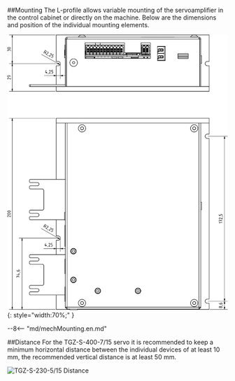 ##Mounting
The L-profile allows variable mounting of the servoamplifier in the control cabinet or directly on the machine.
Below are the dimensions and position of the individual mounting elements.

![TGZ-S-400-7/15 Mounting](../img/mounting.webp){: style="width:70%;" }

--8<-- "md/mechMounting.en.md"

##Distance
For the TGZ-S-400-7/15 servo it is recommended to keep a minimum horizontal distance between the individual devices of at least 10 mm, the recommended vertical distance is at least 50 mm.

![TGZ-S-230-5/15 Distance](../../../../source/img/placement1.png)
